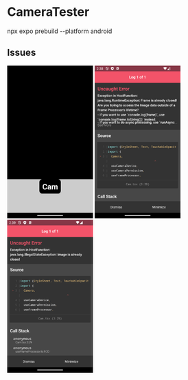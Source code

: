 # CameraTester

npx expo prebuild --platform android


## Issues
<img style='width:200px;' src="docs/issue_a.png">
<img style='width:200px;' src="docs/issue_b.png">
<img style='width:200px;' src="docs/issue_c.png">
